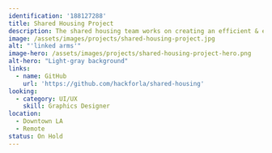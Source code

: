 ```yaml
---
identification: '188127288'
title: Shared Housing Project
description: The shared housing team works on creating an efficient & effective solution for matching multiple individuals who experience homelessness as potential co-tenants, and placing the matched individuals in suitable shared housing units.
image: /assets/images/projects/shared-housing-project.jpg
alt: "'linked arms'"
image-hero: /assets/images/projects/shared-housing-project-hero.png
alt-hero: "Light-gray background"
links:
  - name: GitHub
    url: 'https://github.com/hackforla/shared-housing'
looking: 
  - category: UI/UX
    skill: Graphics Designer
location: 
  - Downtown LA
  - Remote
status: On Hold
---
```

